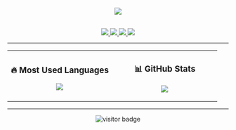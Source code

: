 <br/>

<div align="center">
  <img src="https://capsule-render.vercel.app/api?type=waving&color=gradient&height=200&section=header&text=Crafting%20Code%20with%20Passion%20💻✨&fontSize=35&fontAlignY=40&animation=twinkling" />
</div>

<br/>

<p align="center">
  <a href="https://github.com/ashkansabouri/resume" target="_blank">
    <img src="https://img.shields.io/badge/RESUME-black?style=for-the-badge&logo=readme" />
  </a>
  <a href="https://linkedin.com/in/ashkan-sabouri-5a37541b5" target="_blank">
    <img src="https://img.shields.io/badge/LINKEDIN-0077B5?style=for-the-badge&logo=linkedin&logoColor=white" />
  </a>
  <a href="https://t.me/ashkan_sabouri" target="_blank">
    <img src="https://img.shields.io/badge/TELEGRAM-0088CC?style=for-the-badge&logo=telegram&logoColor=white" />
  </a>
  <a href="mailto:sabouri.ashkan@yahoo.com">
    <img src="https://img.shields.io/badge/YAHOO-6001D2?style=for-the-badge&logo=yahoo&logoColor=white" />
  </a>

</p>

---



<div align="center">
  <table>
    <tr>
      <td width="50%">
        <h3 align="center">🔥 Most Used Languages</h3>
        <p align="center">
          <img src="https://github-readme-stats.vercel.app/api/top-langs/?username=AshkanSabouri&layout=compact&langs_count=10&theme=graywhite" />
        </p>
      </td>
      <td width="50%">
        <h3 align="center">📊 GitHub Stats</h3>
        <p align="center">
          <img src="https://github-readme-stats.vercel.app/api?username=AshkanSabouri&show_icons=true&theme=graywhite&hide_border=true" />
        </p>
      </td>
    </tr>
  </table>
</div>


---

<p align="center">
  <img src="https://visitor-badge.laobi.icu/badge?page_id=yourusername" alt="visitor badge"/>
</p>
